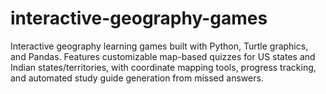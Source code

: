 # interactive-geography-games
Interactive geography learning games built with Python, Turtle graphics, and Pandas. Features customizable map-based quizzes for US states and Indian states/territories, with coordinate mapping tools, progress tracking, and automated study guide generation from missed answers.
